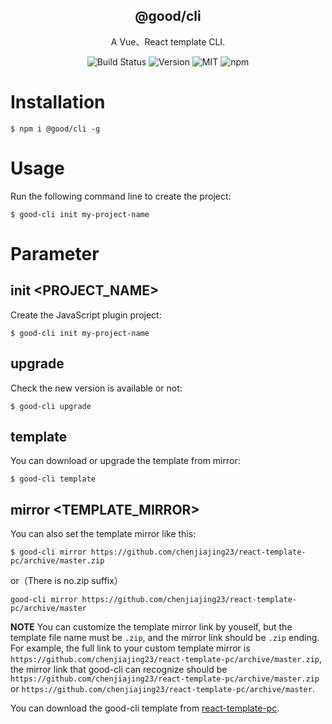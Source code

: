 <h2 align="center">@good/cli</h2>

<p align="center">A Vue、React template CLI.</p>

<p align="center">
<img src="https://img.shields.io/badge/build-passing-brightgreen?style=flat-square" alt="Build Status">
<img src="https://img.shields.io/github/package-json/v/chenjiajing23/good-apis?style=flat-square&color=orange" alt="Version">
<img src="https://img.shields.io/badge/license-MIT-brightgreen?style=flat-square&color=blue" alt="MIT">
<img alt="npm" src="https://img.shields.io/npm/dt/good-apis?style=flat-square&color=red" alt="downloads">
</p>

# Installation

```
$ npm i @good/cli -g
```

# Usage

Run the following command line to create the project:

```
$ good-cli init my-project-name
```

# Parameter

## init <PROJECT_NAME>

Create the JavaScript plugin project:

```
$ good-cli init my-project-name
```

## upgrade

Check the new version is available or not:

```
$ good-cli upgrade
```

## template

You can download or upgrade the template from mirror:

```
$ good-cli template
```

## mirror <TEMPLATE_MIRROR>

You can also set the template mirror like this:

```
$ good-cli mirror https://github.com/chenjiajing23/react-template-pc/archive/master.zip
```

or（There is no.zip suffix）

```
good-cli mirror https://github.com/chenjiajing23/react-template-pc/archive/master
```

**NOTE**
You can customize the template mirror link by youself, but the template file name must be `.zip`, and the mirror link should be `.zip` ending.
For example, the full link to your custom template mirror is `https://github.com/chenjiajing23/react-template-pc/archive/master.zip`, the mirror link that good-cli can recognize should be `https://github.com/chenjiajing23/react-template-pc/archive/master.zip` or `https://github.com/chenjiajing23/react-template-pc/archive/master`.

You can download the good-cli template from [react-template-pc](https://github.com/chenjiajing23/react-template-pc/archive/master.zip).
